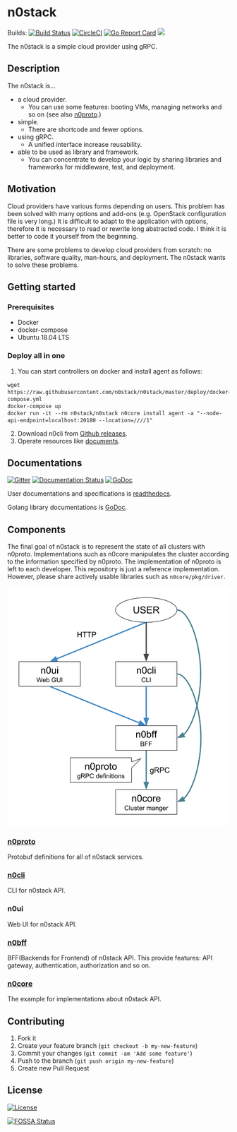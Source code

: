 # n0stack

Builds: 
[![Build Status](https://travis-ci.org/n0stack/n0stack.svg?branch=master)](https://travis-ci.org/n0stack/n0stack)
[![CircleCI](https://circleci.com/gh/n0stack/n0stack/tree/master.svg?style=shield)](https://circleci.com/gh/n0stack/n0stack/tree/master)
[![Go Report Card](https://goreportcard.com/badge/github.com/n0stack/n0stack)](https://goreportcard.com/report/github.com/n0stack/n0stack)
[![](https://img.shields.io/docker/pulls/n0stack/n0stack.svg)](https://hub.docker.com/r/n0stack/n0stack)
<!-- [![](https://img.shields.io/docker/build/n0stack/n0stack.svg)](https://hub.docker.com/r/n0stack/n0stack) -->

The n0stack is a simple cloud provider using gRPC.

## Description

The n0stack is...

- a cloud provider.
    - You can use some features: booting VMs, managing networks and so on (see also [n0proto](n0proto/).)
- simple.
    - There are shortcode and fewer options.
- using gRPC.
    - A unified interface increase reusability.
- able to be used as library and framework.
    - You can concentrate to develop your logic by sharing libraries and frameworks for middleware, test, and deployment.

## Motivation

Cloud providers have various forms depending on users.
This problem has been solved with many options and add-ons (e.g. OpenStack configuration file is very long.)
It is difficult to adapt to the application with options, therefore it is necessary to read or rewrite long abstracted code.
I think it is better to code it yourself from the beginning.

There are some problems to develop cloud providers from scratch: no libraries, software quality, man-hours, and deployment.
The n0stack wants to solve these problems.

<!-- ## Demo -->

## Getting started

### Prerequisites

- Docker
- docker-compose
- Ubuntu 18.04 LTS

### Deploy all in one

1. You can start controllers on docker and install agent as follows:

```
wget https://raw.githubusercontent.com/n0stack/n0stack/master/deploy/docker-compose.yml
docker-compose up
docker run -it --rm n0stack/n0stack n0core install agent -a "--node-api-endpoint=localhost:20180 --location=////1"
```

2. Download n0cli from [Github releases](https://github.com/n0stack/n0stack/releases/latest).
3. Operate resources like [documents](https://docs.n0st.ac/en/master/user/usecases/README.html).

## Documentations

[![Gitter](https://img.shields.io/gitter/room/n0stack/n0sack.svg)](https://gitter.im/n0stack/)
[![Documentation Status](https://readthedocs.org/projects/n0stack/badge/?version=master)](https://docs.n0st.ac/en/master/?badge=master)
[![GoDoc](https://godoc.org/github.com/n0stack/n0stack?status.svg)](https://godoc.org/github.com/n0stack/n0stack)

User documentations and specifications is [readthedocs](https://docs.n0st.ac/en/master/?badge=master).

Golang library documentations is [GoDoc](https://godoc.org/github.com/n0stack/n0stack).

## Components

The final goal of n0stack is to represent the state of all clusters with n0proto.
Implementations such as n0core manipulates the cluster according to the information specified by n0proto.
The implementation of n0proto is left to each developer.
This repository is just a reference implementation.
However, please share actively usable libraries such as `n0core/pkg/driver`.

![](docs/_static/images/components.svg)

### [n0proto](n0proto/)

Protobuf definitions for all of n0stack services.

### [n0cli](n0cli/)

CLI for n0stack API.

### n0ui

Web UI for n0stack API.

### [n0bff](n0bff/)

BFF(Backends for Frontend) of n0stack API. This provide features: API gateway, authentication, authorization and so on.

### [n0core](n0core/)

The example for implementations about n0stack API.

## Contributing

1. Fork it
2. Create your feature branch (`git checkout -b my-new-feature`)
3. Commit your changes (`git commit -am 'Add some feature'`)
4. Push to the branch (`git push origin my-new-feature`)
5. Create new Pull Request 

## License

[![License](https://img.shields.io/badge/License-BSD%202--Clause-orange.svg)](https://opensource.org/licenses/BSD-2-Clause)

[![FOSSA Status](https://app.fossa.io/api/projects/git%2Bgithub.com%2Fn0stack%2Fn0stack.svg?type=large)](https://app.fossa.io/projects/git%2Bgithub.com%2Fn0stack%2Fn0stack?ref=badge_large)